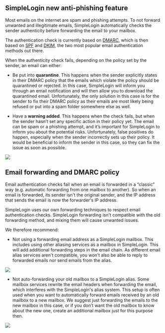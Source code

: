## SimpleLogin new anti-phishing feature

Most emails on the internet are spam and phishing attempts. To not forward unwanted and illegitimate emails, SimpleLogin automatically checks the sender authenticity before forwarding the email to your mailbox.

The authentication check is currently based on [DMARC](https://en.wikipedia.org/wiki/DMARC), which is then based on [SPF](https://en.wikipedia.org/wiki/Sender_Policy_Framework) and [DKIM](https://en.wikipedia.org/wiki/DomainKeys_Identified_Mail), the two most popular email authentication methods out there.

When the authenticity check fails, depending on the policy set by the sender, an email can either:

- Be put into **quarantine**. This happens when the sender explicitly states in their DMARC policy that the emails which violate the policy should be quarantined or rejected. In this case, SimpleLogin will inform you through an email notification and will then allow you to download the quarantined email. Unfortunately, the only solution in this case is for the sender to fix their DMARC policy as their emails are most likely being refused or put into a spam folder somewhere else as well.

- Have a **warning added**. This happens when the check fails, but when the sender hasn’t set any specific action in their policy yet. The email can be spam or a phishing attempt, and it’s important for SimpleLogin to inform you about the potential risks. Unfortunately, false positives do happen, especially when the sender incorrectly sets up their policy. It would be beneficial to inform the sender in this case, so they can fix the issue as soon as possible.

![](anti-phishing/section.png)

## Email forwarding and DMARC policy

Email authentication checks fail when an email is forwarded in a “classic” way (e.g. automatic forwarding from one mailbox to another). So when an email is forwarded, its sender isn't the original sender, and the IP address that sends the email is now the forwarder's IP address.

SimpleLogin uses our own forwarding techniques to respect email authentication checks. SimpleLogin forwarding isn't compatible with the old forwarding method, and mixing them will cause unwanted issues. 

We therefore recommend:

-	Not using a forwarding email address as a SimpleLogin mailbox. This includes using other aliasing services as a mailbox in SimpleLogin. This will add additional forwarding steps in the email chain. As different email alias services aren't compatible, you won't also be able to reply to forwarded emails nor send emails from the alias. 

![](anti-phishing/mailbox-is-alias.png)

-	Not auto-forwarding your old mailbox to a SimpleLogin alias. Some mailbox services rewrite the email headers when forwarding the email, which interferes with the SimpleLogin's alias system. This setup is often used when you want to automatically forward emails received by an old mailbox to a new mailbox. We suggest just forwarding the emails to the new mailbox in this case, or if you don’t want the old mailbox to know about the new one, create an additional mailbox just for this purpose then.

![](anti-phishing/old-mailbox.png)
